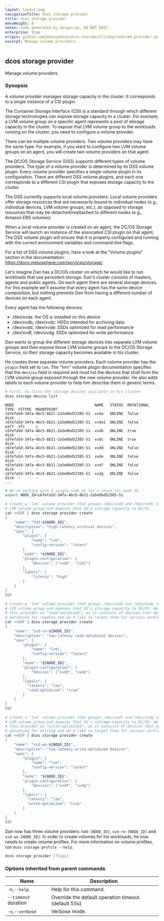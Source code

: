 ```yaml
---
layout: layout.pug
navigationTitle: dcos storage provider
title: dcos storage provider
menuWeight: 0
notes: Code generated by docgen.go, DO NOT EDIT
enterprise: true
origin: github.com/mesosphere/dcos-storage/cli/pkg/cmd/cmd_provider.go
excerpt: Manage volume providers.
---
```


## dcos storage provider

Manage volume providers.

### Synopsis

A volume provider manages storage capacity in the cluster. It corresponds to a
single instance of a CSI plugin.

The Container Storage Interface (CSI) is a standard through which different
storage technologies can expose storage capacity to a cluster. For example,
a LVM volume group on a specific agent represents a pool of storage capacity
in the cluster. To expose that LVM volume group to the workloads running on
the cluster, you need to configure a volume provider.

There can be multiple volume providers. Two volume providers may have the same
type. For example, if you want to configure two LVM volume groups on an
agent, you will create two volume providers on that agent.

The DC/OS Storage Service (DSS) supports different types of volume providers.
The type of a volume provider is determined by its DSS volume plugin. Every
volume provider specifies a single volume plugin in its configuration. There
are different DSS volume plugins, and each one corresponds to a different CSI
plugin that exposes storage capacity to the cluster.

The DSS currently supports local volume providers. Local volume providers
offer storage resources that are necessarily bound to individual nodes (e.g.,
individual devices, LVM volume groups, etc.), as opposed to storage resources
that may be detached/reattached to different nodes (e.g., Amazon EBS volumes).

When a local volume provider is created on an agent, the DC/OS Storage Service
will launch an instance of the associated CSI plugin on that agent. The DSS
volume plugin will ensure that it is properly configured and running with the
correct environment variables and command-line flags.

For a list of DSS volume plugins, have a look at the "Volume plugins" section in
the documentation: <https://docs.mesosphere.com/services/storage/>

Let's imagine Dan has a DC/OS cluster on which he would like to run workloads
that use persistent storage. Dan's cluster consists of masters, agents and
public agents. On each agent there are several storage devices. For this
example we'll assume that every agent has the same device composition, but
nothing prevents Dan from having a different number of devices on each agent.

Every agent has the following devices:
- /dev/xvda: the OS is installed on this device
- /dev/xvdb, /dev/xvdc: HDDs intended for archiving data
- /dev/xvdd, /dev/xvde: SSDs optimized for read performance
- /dev/xvdf, /dev/xvdg: SSDs optimized for write performance

Dan wants to group the different storage devices into separate LVM volume
groups and then expose those LVM volume groups to the DC/OS Storage Service,
so their storage capacity becomes available in his cluster.

He creates three separate volume providers. Each volume provider has the
`plugin` field set to `lvm`. The "lvm" volume plugin documentation specifies
that the `devices` field is required and must list the devices that shall form
the LVM volume group exposed through the new volume provider. He also
adds labels to each volume provider to help him describe them in generic terms.

```bash
# First, he lists the storage devices available in his cluster.
dcos storage device list
```
```
NODE                                     NAME   STATUS  ROTATIONAL  TYPE  FSTYPE  MOUNTPOINT
c67efa5d-34fa-4bc5-8b21-2a5e0bd52385-S1  xvda   ONLINE  false       disk  -       -
c67efa5d-34fa-4bc5-8b21-2a5e0bd52385-S1  xvda1  ONLINE  false       part  xfs     /
c67efa5d-34fa-4bc5-8b21-2a5e0bd52385-S1  xvdb   ONLINE  true        disk  -       -
c67efa5d-34fa-4bc5-8b21-2a5e0bd52385-S1  xvdc   ONLINE  true        disk  -       -
c67efa5d-34fa-4bc5-8b21-2a5e0bd52385-S1  xvdd   ONLINE  false       disk  -       -
c67efa5d-34fa-4bc5-8b21-2a5e0bd52385-S1  xvde   ONLINE  false       disk  -       -
c67efa5d-34fa-4bc5-8b21-2a5e0bd52385-S1  xvdf   ONLINE  false       disk  -       -
c67efa5d-34fa-4bc5-8b21-2a5e0bd52385-S1  xvdg   ONLINE  false       disk  -       -
...
```
```bash
# We're working with a single node so let's reuse its node ID.
export NODE_ID=c67efa5d-34fa-4bc5-8b21-2a5e0bd52385-S1

# Create a 'lvm' volume provider that groups /dev/xvdb and /dev/xvdc into a
# LVM volume group and exposes that VG's storage capacity to DC/OS.
cat <<EOF | dcos storage provider create
{
    "name": "hdd-${NODE_ID}",
    "description": "high-latency archival devices",
    "spec": {
        "plugin": {
            "name": "lvm",
            "config-version": "latest"
        },
        "node": "${NODE_ID}",
        "plugin-configuration": {
            "devices": ["xvdb", "xvdc"]
        },
        "labels": {
            "latency": "high"
        }
    }
}
EOF
```
```bash
# Create a 'lvm' volume provider that groups /dev/xvdd and /dev/xvde into a
# LVM volume group and exposes that VG's storage capacity to DC/OS. We label
# this provider as "read-optimized", as it consists of devices that we know are
# optimized for reading and we'd like to target them for certain workloads.
cat <<EOF | dcos storage provider create
{
    "name": "ssd-ro-${NODE_ID}",
    "description": "low-latency read-optimized devices",
    "spec": {
        "plugin": {
            "name": "lvm",
            "config-version": "latest"
        },
        "node": "${NODE_ID}",
        "plugin-configuration": {
            "devices": ["xvdd", "xvde"]
        },
        "labels": {
          "latency": "low",
          "read-optimized": "true"
        }
    }
}
EOF
```
```bash
# Create a 'lvm' volume provider that groups /dev/xvdf and /dev/xvdg into a
# LVM volume group and exposes that VG's storage capacity to DC/OS. We label
# this provider as "write-optimized", as it consists of devices that we know are
# optimized for writing and we'd like to target them for certain workloads.
cat <<EOF | dcos storage provider create
{
    "name": "ssd-wo-${NODE_ID}",
    "description": "low-latency write-optimized devices",
    "spec": {
        "plugin": {
            "name": "lvm",
            "config-version": "latest"
        },
        "node": "${NODE_ID}",
        "plugin-configuration": {
            "devices": ["xvdf", "xvdg"]
        },
        "labels": {
          "latency": "low",
          "write-optimized": "true"
        }
    }
}
EOF
```

Dan now has three volume providers: `hdd-[NODE_ID]`, `ssd-ro-[NODE_ID]` and
`ssd-wo-[NODE_ID]`. In order to create volumes for his workloads, he now needs
to create volume profiles. For more information on volume profiles, run
`dcos storage profile --help`.

```bash
dcos storage provider [flags]
```

### Options inherited from parent commands

Name | Description
--- | ---
`-h`,`--help` | Help for this command.
`--timeout` duration | Override the default operation timeout. (default 55s)
`-v`,`--verbose` | Verbose mode.

